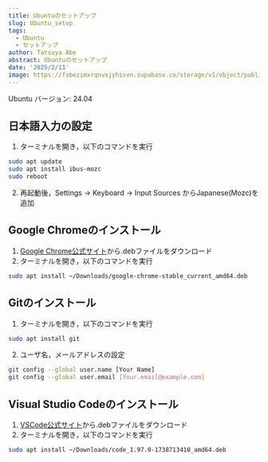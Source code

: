 ```yaml
---
title: Ubuntuのセットアップ
slug: Ubuntu_setup
tags:
  - Ubuntu
  - セットアップ
author: Tatsuya Abe
abstract: Ubuntuのセットアップ
date: '2025/2/11'
image: https://fsbezimxrqnvxjyhivvn.supabase.co/storage/v1/object/public/blogThumbnail//ubuntu.svg
---
```

Ubuntu バージョン: 24.04

## 日本語入力の設定
1. ターミナルを開き，以下のコマンドを実行
```bash
sudo apt update
sudo apt install ibus-mozc
sudo reboot
```
2. 再起動後，Settings -> Keyboard -> Input Sources からJapanese(Mozc)を追加

## Google Chromeのインストール
1. [Google Chrome公式サイト](https://www.google.com/intl/ja_jp/chrome/)から.debファイルをダウンロード
2. ターミナルを開き，以下のコマンドを実行
```bash
sudo apt install ~/Downloads/google-chrome-stable_current_amd64.deb
```

## Gitのインストール
1. ターミナルを開き，以下のコマンドを実行
```bash
sudo apt install git
```
2. ユーザ名，メールアドレスの設定
```bash
git config --global user.name [Your Name]
git config --global user.email [Your.email@example.com]
```

## Visual Studio Codeのインストール
1. [VSCode公式サイト](https://code.visualstudio.com/download)から.debファイルをダウンロード
2. ターミナルを開き，以下のコマンドを実行
```bash
sudo apt install ~/Downloads/code_1.97.0-1738713410_amd64.deb
```